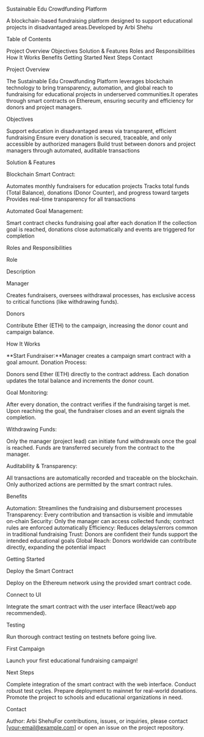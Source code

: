 Sustainable Edu Crowdfunding Platform

A blockchain-based fundraising platform designed to support educational projects in disadvantaged areas.Developed by Arbi Shehu


Table of Contents

Project Overview
Objectives
Solution & Features
Roles and Responsibilities
How It Works
Benefits
Getting Started
Next Steps
Contact


Project Overview

The Sustainable Edu Crowdfunding Platform leverages blockchain technology to bring transparency, automation, and global reach to fundraising for educational projects in underserved communities.It operates through smart contracts on Ethereum, ensuring security and efficiency for donors and project managers.


Objectives

Support education in disadvantaged areas via transparent, efficient fundraising
Ensure every donation is secured, traceable, and only accessible by authorized managers
Build trust between donors and project managers through automated, auditable transactions


Solution & Features

Blockchain Smart Contract:

Automates monthly fundraisers for education projects
Tracks total funds (Total Balance), donations (Donor Counter), and progress toward targets
Provides real-time transparency for all transactions

Automated Goal Management:

Smart contract checks fundraising goal after each donation
If the collection goal is reached, donations close automatically and events are triggered for completion


Roles and Responsibilities

Role

Description

Manager

Creates fundraisers, oversees withdrawal processes, has exclusive access to critical functions (like withdrawing funds).

Donors

Contribute Ether (ETH) to the campaign, increasing the donor count and campaign balance.


How It Works

**Start Fundraiser:**Manager creates a campaign smart contract with a goal amount.
Donation Process:

Donors send Ether (ETH) directly to the contract address.
Each donation updates the total balance and increments the donor count.

Goal Monitoring:

After every donation, the contract verifies if the fundraising target is met.
Upon reaching the goal, the fundraiser closes and an event signals the completion.

Withdrawing Funds:

Only the manager (project lead) can initiate fund withdrawals once the goal is reached.
Funds are transferred securely from the contract to the manager.

Auditability & Transparency:

All transactions are automatically recorded and traceable on the blockchain.
Only authorized actions are permitted by the smart contract rules.


Benefits

Automation: Streamlines the fundraising and disbursement processes
Transparency: Every contribution and transaction is visible and immutable on-chain
Security: Only the manager can access collected funds; contract rules are enforced automatically
Efficiency: Reduces delays/errors common in traditional fundraising
Trust: Donors are confident their funds support the intended educational goals
Global Reach: Donors worldwide can contribute directly, expanding the potential impact


Getting Started

Deploy the Smart Contract

Deploy on the Ethereum network using the provided smart contract code.

Connect to UI

Integrate the smart contract with the user interface (React/web app recommended).

Testing

Run thorough contract testing on testnets before going live.

First Campaign

Launch your first educational fundraising campaign!


Next Steps

Complete integration of the smart contract with the web interface.
Conduct robust test cycles.
Prepare deployment to mainnet for real-world donations.
Promote the project to schools and educational organizations in need.


Contact

Author: Arbi ShehuFor contributions, issues, or inquiries, please contact [your-email@example.com] or open an issue on the project repository.
